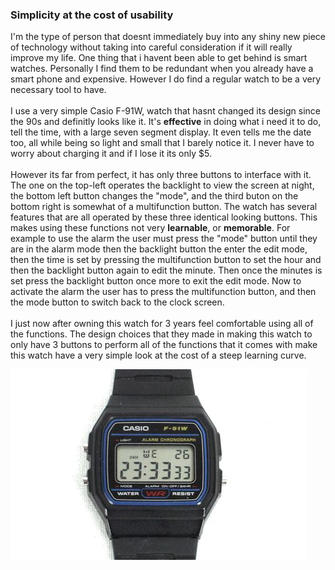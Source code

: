 ### Simplicity at the cost of usability

I'm the type of person that doesnt immediately buy into any shiny new piece of technology without taking into careful consideration if it will really improve my life. One thing that i havent been able to get behind is smart watches. Personally I find them to be redundant when you already have a smart phone and expensive. However I do find a regular watch to be a very necessary tool to have.<br><br>
I use a very simple Casio F-91W, watch that hasnt changed its design since the 90s and definitly looks like it. It's **effective** in doing what i need it to do, tell the time, with a large seven segment display. It even tells me the date too, all while being so light and small that I barely notice it. I never have to worry about charging it and if I lose it its only $5. <br><br>
However its far from perfect, it has only three buttons to interface with it. The one on the top-left operates the backlight to view the screen at night, the bottom left button changes the "mode", and the third buton on the bottom right is somewhat of a multifunction button. The watch has several features that are all operated by these three identical looking buttons. This makes using these functions not very **learnable**, or **memorable**. For example to use the alarm the user must press the "mode" button until they are in the alarm mode then the backlight button the enter the edit mode, then the time is set by pressing the multifunction button to set the hour and then the backlight button again to edit the minute. Then once the minutes is set press the backlight button once more to exit the edit mode. Now to activate the alarm the user has to press the multifunction button, and then the mode button to switch back to the clock screen. <br><br>
I just now after owning this watch for 3 years feel comfortable using all of the functions. The design choices that they made in making this watch to only have 3 buttons to perform all of the functions that it comes with make this watch have a very simple look at the cost of a steep learning curve.



![img](../iu.jpeg)


